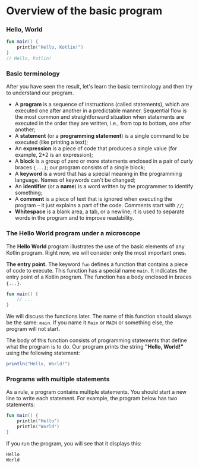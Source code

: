 # Overview of the basic program

###

### **Hello, World**

```kotlin
fun main() {
    println("Hello, Kotlin!")
}
// Hello, Kotlin!
```

### **Basic terminology**

After you have seen the result, let's learn the basic terminology and then try to understand our program.

* A **program** is a sequence of instructions (called statements), which are executed one after another in a predictable manner. Sequential flow is the most common and straightforward situation when statements are executed in the order they are written, i.e., from top to bottom, one after another;
* A **statement** (or a **programming statement**) is a single command to be executed (like printing a text);
* An **expression** is a piece of code that produces a single value (for example, 2\*2 is an expression);
* A **block** is a group of zero or more statements enclosed in a pair of curly braces `{...}`; our program consists of a single block;
* A **keyword** is a word that has a special meaning in the programming language. Names of keywords can't be changed;
* An **identifier** (or a **name**) is a word written by the programmer to identify something;
* A **comment** is a piece of text that is ignored when executing the program – it just explains a part of the code. Comments start with `//`;
* **Whitespace** is a blank area, a tab, or a newline; it is used to separate words in the program and to improve readability.

### **The Hello World program under a microscope**

The **Hello World** program illustrates the use of the basic elements of any Kotlin program. Right now, we will consider only the most important ones.

**The entry point.** The keyword `fun` defines a function that contains a piece of code to execute. This function has a special name `main`. It indicates the entry point of a Kotlin program. The function has a body enclosed in braces `{...}`.

```kotlin
fun main() { 
    // ...
}
```

We will discuss the functions later. The name of this function should always be the same: `main`. If you name it `Main` or `MAIN` or something else, the program will not start.



The body of this function consists of programming statements that define what the program is to do. Our program prints the string **"Hello, World!"** using the following statement:

```java
println("Hello, World!")
```

### Programs with multiple statements

As a rule, a program contains multiple statements. You should start a new line to write each statement. For example, the program below has two statements:

```kotlin
fun main() {
    println("Hello")
    println("World")
}
```

If you run the program, you will see that it displays this:

```kotlin
Hello
World
```









